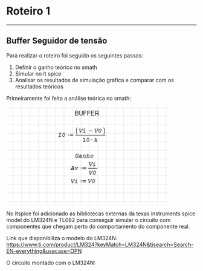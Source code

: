 # Roteiro 1
***
## Buffer Seguidor de tensão
Para realizar o roteiro foi seguido os seguintes passos:
1. Definir o ganho teórico no smath  
1. Simular no lt spice
1.  Analisar os resultados de simulação gráfica e comparar com os resultados teóricos

Primeiramente foi feita a análise teórica no smath:

![](https://github.com/tatimmtt/roteiros_eletronica/blob/main/prints/Smath%20teorico.png)

No ltspice foi adicionado as bibliotecas externas da texas instruments spice model do LM324N e TL082 para conseguir simular o circuito com componentes que chegam perto do comportamento do componente real.

Link que disponibiliza o modelo do LM324N: https://www.ti.com/product/LM324?keyMatch=LM324N&tisearch=Search-EN-everything&usecase=OPN

O circuito montado com o LM324N:







